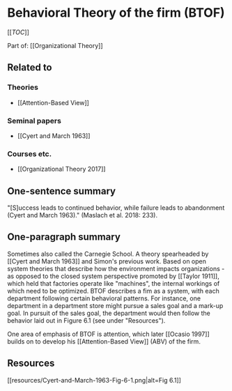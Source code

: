 # Behavioral Theory of the firm (BTOF)

[[_TOC_]]

Part of: [[Organizational Theory]]

## Related to

### Theories
* [[Attention-Based View]]

### Seminal papers
* [[Cyert and March 1963]]

### Courses etc.
* [[Organizational Theory 2017]]

## One-sentence summary
"[S]uccess leads to continued behavior, while failure leads to abandonment (Cyert and March 1963)." (Maslach et al. 2018: 233).

## One-paragraph summary
Sometimes also called the Carnegie School. A theory spearheaded by [[Cyert and March 1963]] and Simon's previous work. Based on open system theories that describe how the environment impacts organizations - as opposed to the closed system perspective promoted by [[Taylor 1911]], which held that factories operate like "machines", the internal workings of which need to be optimized. BTOF describes a fim as a system, with each department following certain behavioral patterns. For instance, one department in a department store might pursue a sales goal and a mark-up goal. In pursuit of the sales goal, the department would then follow the behavior laid out in Figure 6.1 (see under "Resources").

One area of emphasis of BTOF is attention, which later [[Ocasio 1997]] builds on to develop his [[Attention-Based View]] (ABV) of the firm. 

## Resources
[[resources/Cyert-and-March-1963-Fig-6-1.png|alt=Fig 6.1]]